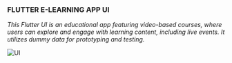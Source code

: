 ### FLUTTER E-LEARNING APP UI

*This Flutter UI is an educational app featuring video-based courses, where users can explore and engage with learning content, including live events. It utilizes dummy data for prototyping and testing.*

![UI](https://github.com/user-attachments/assets/26485cbe-f614-45cc-a6ca-6033c74d0753)
